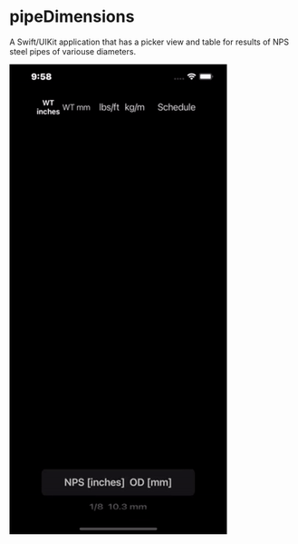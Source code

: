 # pipeDimensions
A Swift/UIKit application that has a picker view and table for results of NPS steel pipes of variouse diameters.

![](demo.gif)

